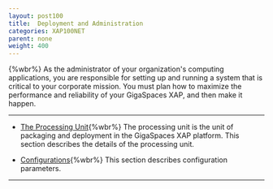 ```yaml
---
layout: post100
title:  Deployment and Administration
categories: XAP100NET
parent: none
weight: 400
---
```


{%wbr%}
As the administrator of your organization's computing applications, you are responsible for setting up and running a system that is critical to your corporate mission. You must plan how to maximize the performance and reliability of your GigaSpaces XAP, and then make it happen.


<hr/>

- [The Processing Unit](./processing-units.html){%wbr%}
The processing unit is the unit of packaging and deployment in the GigaSpaces XAP platform. This section describes the details of the processing unit.

- [Configurations](./configuration.html){%wbr%}
This section describes configuration parameters.



<hr/>

